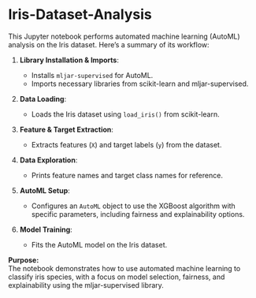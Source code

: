# Iris-Dataset-Analysis

This Jupyter notebook performs automated machine learning (AutoML) analysis on the Iris dataset. Here’s a summary of its workflow:

1. **Library Installation & Imports**:  
   - Installs `mljar-supervised` for AutoML.
   - Imports necessary libraries from scikit-learn and mljar-supervised.

2. **Data Loading**:  
   - Loads the Iris dataset using `load_iris()` from scikit-learn.

3. **Feature & Target Extraction**:  
   - Extracts features (`X`) and target labels (`y`) from the dataset.

4. **Data Exploration**:  
   - Prints feature names and target class names for reference.

5. **AutoML Setup**:  
   - Configures an `AutoML` object to use the XGBoost algorithm with specific parameters, including fairness and explainability options.

6. **Model Training**:  
   - Fits the AutoML model on the Iris dataset.

**Purpose:**  
The notebook demonstrates how to use automated machine learning to classify iris species, with a focus on model selection, fairness, and explainability using the mljar-supervised library.